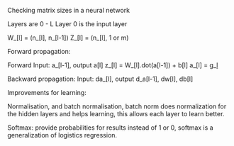Checking matrix sizes in a neural network

Layers are 0 - L Layer 0 is the input layer

W_[l] = (n_[l], n_[l-1])
Z_[l] = (n_[l], 1 or m)

Forward propagation:

Forward Input: a_[l-1], output a[l]
z_[l] = W_[l].dot(a[l-1]) + b[l]
a_[l] = g_[l]( z_[l] )

Backward propagation:
Input: da_[l], output d_a[l-1], dw[l], db[l]

Improvements for learning:

Normalisation, and batch normalisation, batch norm does normalization for the hidden layers and helps learning, this
allows each layer to learn better.

Softmax: provide probabilities for results instead of 1 or 0, softmax is a generalization of logistics regression.